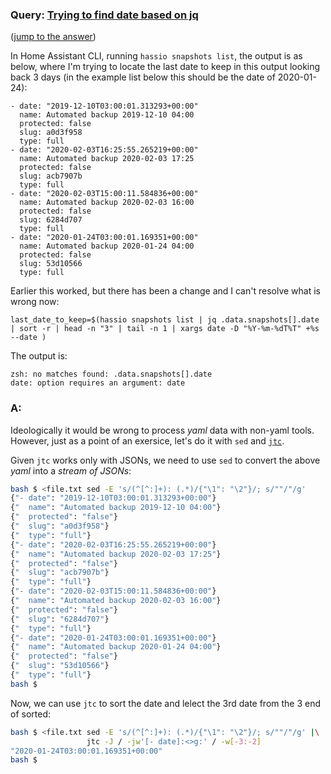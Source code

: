 ### Query: [Trying to find date based on jq](https://stackoverflow.com/questions/60045283/trying-to-find-date-based-on-jq)
([jump to the answer]())

In Home Assistant CLI, running `hassio snapshots list`, the output is as below, where I'm trying to locate the last date to keep in this output looking back 3 days (in the example list below this should be the date of 2020-01-24):

    - date: "2019-12-10T03:00:01.313293+00:00"
      name: Automated backup 2019-12-10 04:00
      protected: false
      slug: a0d3f958
      type: full
    - date: "2020-02-03T16:25:55.265219+00:00"
      name: Automated backup 2020-02-03 17:25
      protected: false
      slug: acb7907b
      type: full
    - date: "2020-02-03T15:00:11.584836+00:00"
      name: Automated backup 2020-02-03 16:00
      protected: false
      slug: 6284d707
      type: full
    - date: "2020-01-24T03:00:01.169351+00:00"
      name: Automated backup 2020-01-24 04:00
      protected: false
      slug: 53d10566
      type: full



Earlier this worked, but there has been a change and I can't resolve what is wrong now:

    last_date_to_keep=$(hassio snapshots list | jq .data.snapshots[].date | sort -r | head -n "3" | tail -n 1 | xargs date -D "%Y-%m-%dT%T" +%s --date )

The output is:

    zsh: no matches found: .data.snapshots[].date
    date: option requires an argument: date

### A:
Ideologically it would be wrong to process _yaml_ data with non-yaml tools. However, just as a point of an exersice, let's do it with `sed`
and [`jtc`](https://github.com/ldn-softdev/jtc).

Given `jtc` works only with JSONs, we need to use `sed` to convert the above _yaml_ into a _stream of JSONs_:
```bash
bash $ <file.txt sed -E 's/(^[^:]+): (.*)/{"\1": "\2"}/; s/""/"/g'
{"- date": "2019-12-10T03:00:01.313293+00:00"}
{"  name": "Automated backup 2019-12-10 04:00"}
{"  protected": "false"}
{"  slug": "a0d3f958"}
{"  type": "full"}
{"- date": "2020-02-03T16:25:55.265219+00:00"}
{"  name": "Automated backup 2020-02-03 17:25"}
{"  protected": "false"}
{"  slug": "acb7907b"}
{"  type": "full"}
{"- date": "2020-02-03T15:00:11.584836+00:00"}
{"  name": "Automated backup 2020-02-03 16:00"}
{"  protected": "false"}
{"  slug": "6284d707"}
{"  type": "full"}
{"- date": "2020-01-24T03:00:01.169351+00:00"}
{"  name": "Automated backup 2020-01-24 04:00"}
{"  protected": "false"}
{"  slug": "53d10566"}
{"  type": "full"}
bash $ 
```

Now, we can use `jtc` to sort the date and lelect the 3rd date from the 3 end of sorted:
```bash
bash $ <file.txt sed -E 's/(^[^:]+): (.*)/{"\1": "\2"}/; s/""/"/g' |\
                 jtc -J / -jw'[- date]:<>g:' / -w[-3:-2]
"2020-01-24T03:00:01.169351+00:00"
bash $ 
```






